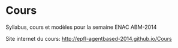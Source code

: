 Cours
=====

Syllabus, cours et modèles pour la semaine ENAC ABM-2014

Site internet du cours:
http://epfl-agentbased-2014.github.io/Cours